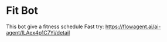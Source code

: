 # Fit Bot
This bot give a fitness schedule
Fast try: https://flowagent.ai/ai-agent/ILAex4p1C7Yi/detail
